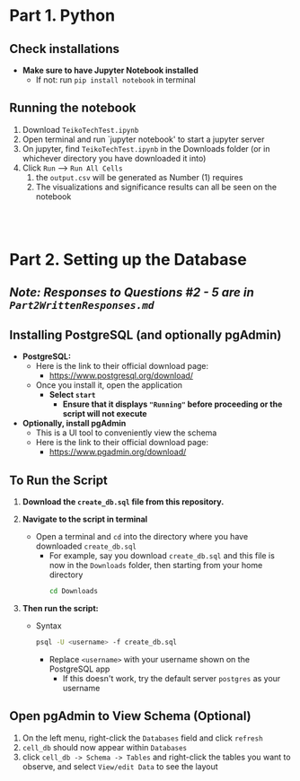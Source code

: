 # Part 1. Python 

## Check installations
* **Make sure to have Jupyter Notebook installed**
  * If not: run `pip install notebook` in terminal

## Running the notebook
1. Download `TeikoTechTest.ipynb`
2. Open terminal and run `jupyter notebook' to start a jupyter server
3. On jupyter, find `TeikoTechTest.ipynb` in the Downloads folder (or in whichever directory you have downloaded it into)
4. Click `Run` --> `Run All Cells` 
   1. the `output.csv` will be generated as Number (1) requires
   2. The visualizations and significance results can all be seen on the notebook

<br>
<br>


# Part 2. Setting up the Database
## *Note: Responses to Questions #2 - 5 are in `Part2WrittenResponses.md`*

## Installing PostgreSQL (and optionally pgAdmin)

* **PostgreSQL:** 
  * Here is the link to their official download page:  
    *  https://www.postgresql.org/download/
  * Once you install it, open the application
    * **Select `start`** 
      * **Ensure that it displays `"Running"` before proceeding or the script will not execute**
* **Optionally, install pgAdmin** 
  * This is a UI tool to conveniently view the schema
  * Here is the link to their official download page:
    * https://www.pgadmin.org/download/

## To Run the Script

1.  **Download the `create_db.sql` file from this repository.**

2.  **Navigate to the script in terminal**
    * Open a terminal and `cd` into the directory where you have downloaded `create_db.sql`
      * For example, say you download `create_db.sql` and this file is now in the `Downloads` folder, then starting from your home directory
        ```bash
        cd Downloads
        ```

3.  **Then run the script:**
    * Syntax

        ```bash
        psql -U <username> -f create_db.sql
        ```
        * Replace `<username>` with your username shown on the PostgreSQL app
          * If this doesn't work, try the default server `postgres` as your username
  
## Open pgAdmin to View Schema (Optional)

1.  On the left menu, right-click the `Databases` field and click `refresh`
2.  `cell_db` should now appear within `Databases`
3.  click `cell_db -> Schema -> Tables` and right-click the tables you want to observe, and select `View/edit Data` to see the layout



